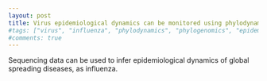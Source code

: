 ```yaml
---
layout: post
title: Virus epidemiological dynamics can be monitored using phylodynamic methods
#tags: ["virus", "influenza", "phylodynamics", "phylogenomics", "epidemiology", "trees", "evolution", "natural selection"]
#comments: true
---
```


Sequencing data can be used to infer epidemiological dynamics of global spreading diseases, as influenza.
